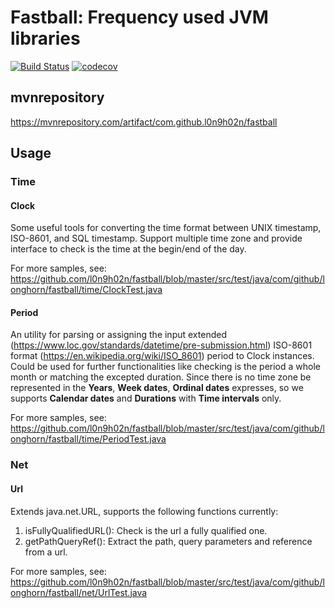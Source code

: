 # Fastball: Frequency used JVM libraries

[![Build Status](https://travis-ci.org/l0n9h02n/fastball.svg?branch=master)](https://travis-ci.org/l0n9h02n/fastball) [![codecov](https://codecov.io/gh/l0n9h02n/fastball/branch/master/graph/badge.svg)](https://codecov.io/gh/l0n9h02n/fastball)

## mvnrepository
https://mvnrepository.com/artifact/com.github.l0n9h02n/fastball

## Usage
### Time
#### Clock
Some useful tools for converting the time format between UNIX timestamp, ISO-8601, and SQL timestamp.
Support multiple time zone and provide interface to check is the time at the begin/end of the day.

For more samples, see:
https://github.com/l0n9h02n/fastball/blob/master/src/test/java/com/github/longhorn/fastball/time/ClockTest.java

#### Period
An utility for parsing or assigning the input extended (https://www.loc.gov/standards/datetime/pre-submission.html)
ISO-8601 format (https://en.wikipedia.org/wiki/ISO_8601) period to Clock instances. Could be used for further
functionalities like checking is the period a whole month or matching the excepted duration. Since there is no time
zone be represented in the <b>Years</b>, <b>Week dates</b>, <b>Ordinal dates</b> expresses, so we supports
<b>Calendar dates</b> and <b>Durations</b> with <b>Time intervals</b> only.

For more samples, see:
https://github.com/l0n9h02n/fastball/blob/master/src/test/java/com/github/longhorn/fastball/time/PeriodTest.java

### Net
#### Url
Extends java.net.URL, supports the following functions currently:
1. isFullyQualifiedURL(): Check is the url a fully qualified one.
2. getPathQueryRef(): Extract the path, query parameters and reference from a url.

For more samples, see:
https://github.com/l0n9h02n/fastball/blob/master/src/test/java/com/github/longhorn/fastball/net/UrlTest.java

